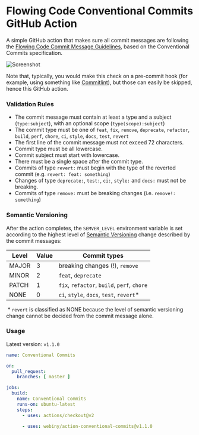 # Flowing Code Conventional Commits GitHub Action

A simple GitHub action that makes sure all commit messages are following the [Flowing Code Commit Message Guidelines](https://github.com/FlowingCode/DevelopmentConventions/blob/main/conventional-commits.md), 
based on the Conventional Commits specification.

![Screenshot](/docs/screenshot.png)

Note that, typically, you would make this check on a pre-commit hook (for example, using something like [Commitlint](https://commitlint.js.org/)), but those can easily be skipped, hence this GitHub action.

### Validation Rules
- The commit message must contain at least a type and a subject (`type:subject`), with an optional scope (`type(scope):subject`)
- The commit type must be one of `feat`, `fix`, `remove`, `deprecate`, `refactor`, `build`, `perf`, `chore`, `ci`, `style`, `docs`, `test`, `revert`
- The first line of the commit message must not exceed 72 characters.	
- Commit type must be all lowercase.
- Commit subject must start with lowercase.
- There must be a single space after the commit type.	
- Commits of type `revert:` must begin with the type of the reverted commit (e.g. `revert: feat: something`)
- Changes of type `deprecate:`, `test:`, `ci:`, `style:` and `docs:` must not be breaking.
- Commits of type `remove:` must be breaking changes (i.e. `remove!: something`)
    
### Semantic Versioning 

After the action completes, the `SEMVER_LEVEL` environment variable is set according to the highest level of [Semantic Versioning](https://semver.org/spec/v2.0.0.html) change described by the commit messages:

|Level|Value|Commit types|
|---|---|----------------|
|MAJOR|3| breaking changes (!), `remove`
|MINOR|2| `feat`, `deprecate` 
|PATCH|1| `fix`, `refactor`, `build`, `perf`, `chore`
|NONE |0| `ci`, `style`, `docs`, `test`, `revert`*
    
&nbsp;* `revert` is classified as NONE because the level of semantic versioning change cannot be decided from the commit message alone.

### Usage
Latest version: `v1.1.0`

```yml
name: Conventional Commits

on:
  pull_request:
    branches: [ master ]

jobs:
  build:
    name: Conventional Commits
    runs-on: ubuntu-latest
    steps:
      - uses: actions/checkout@v2

      - uses: webiny/action-conventional-commits@v1.1.0
```
